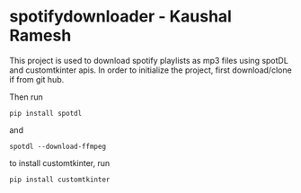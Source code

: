 # spotifydownloader - Kaushal Ramesh

This project is used to download spotify playlists as mp3 files using spotDL and customtkinter apis. In order to initialize the project, first download/clone if from git hub.

Then run 
```
pip install spotdl 
```
and
```
spotdl --download-ffmpeg
```

to install customtkinter, run
```
pip install customtkinter
```